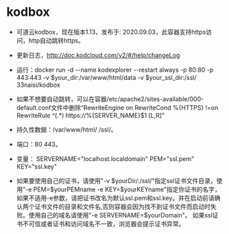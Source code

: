 # kodbox
* 可道云kodbox，现在版本1.13，发布于: 2020.09.03，此容器支持https访问，http自动跳转https。

* 更新日志，http://doc.kodcloud.com/v2/#/help/changeLog

* 运行：docker run -d --name kodexplorer --restart always -p 80:80 -p 443:443 -v $your_dir:/var/www/html/data -v $your_ssl_dir:/ssl/ 33naisi/kodbox

* 如果不想要自动跳转，可以在容器/etc/apache2/sites-available/000-default.conf文件中删除“RewriteEngine on   RewriteCond %{HTTPS} !=on   RewriteRule ^(.*) https://%{SERVER_NAME}$1 [L,R]”

* 持久性数据：/var/www/html/ /ssl/。

* 端口：80 443。

* 变量： SERVERNAME="localhost.localdomain" PEM="ssl.pem" KEY="ssl.key"

* 如果要使用自己的证书，请使用"-v $yourDir/:/ssl/"指定ssl证书文件目录，使用"-e PEM=$yourPEMname -e KEY=$yourKEYname"指定你证书的名字，如果不适用-e参数，请把证书改名为默认ssl.pem和ssl.key。并在启动前请确认两个证书文件的目录和文件名,否则容器会因为找不到证书文件而启动时失败。使用自己的域名请使用"-e SERVERNAME=$yourDomain"。 如果ssl证书不可信或者证书和访问域名不一致，浏览器会提示证书异常。
